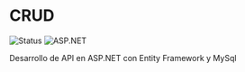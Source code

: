 # CRUD

![Status](https://img.shields.io/badge/Status-En%20Proceso-orange)
![ASP.NET](https://img.shields.io/badge/.NET-7.0.203-blueviolet)

Desarrollo de API en ASP.NET con Entity Framework y MySql

